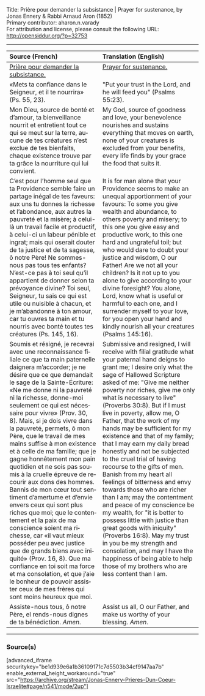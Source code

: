 <html>
<head></head>
<body>
Title: Prière pour demander la subsistance | Prayer for sustenance, by Jonas Ennery & Rabbi Arnaud Aron (1852)<br />
Primary contributor: aharon.n.varady<br />
For attribution and license, please consult the following URL: <a href="http://opensiddur.org/?p=32753">http://opensiddur.org/?p=32753</a>
<p />
<hr />

<table style="margin-left: auto;margin-right: auto;" class="draggable">
<thead><tr><th id="x" style="text-align: left;">Source (French)</th><th style="text-align: left;">Translation (English)</th></tr></thead>
<tbody>
<tr><td style="vertical-align:top;">
<div class="french"><span lang="fr">
<u>Prière pour demander la subsistance.</u>
</span></div></td>
 
<td style="vertical-align:top;">
<div class="english">
<u>Prayer for sustenance.</u>
</div></td></tr>


<tr><td style="vertical-align:top;">
<div class="french"><span lang="fr">
«Mets ta confiance dans le Seigneur, et il te nourrira» <span class="citation">(Ps. 55, 23)</span>.
</span></div></td>
 
<td style="vertical-align:top;">
<div class="english">
"Put your trust in the Lord, and he will feed you" <span class="citation">(Psalms 55:23)</span>.
</div></td></tr>


<tr><td style="vertical-align:top;">
<div class="french"><span lang="fr">
Mon Dieu, source de bonté et d’amour, ta bienveillance nourrit et entretient tout ce qui se meut sur la terre, aucune de tes créatures n’est exclue de tes bienfaits, chaque existence trouve par ta grâce la nourriture qui lui convient.
</span></div></td>
 
<td style="vertical-align:top;">
<div class="english">
My God, source of goodness and love, your benevolence nourishes and sustains everything that moves on earth, none of your creatures is excluded from your benefits, every life finds by your grace the food that suits it.
</div></td></tr>


<tr><td style="vertical-align:top;">
<div class="french"><span lang="fr">
C’est pour l’homme seul que ta Providence semble faire un partage inégal de tes faveurs: aux uns tu donnes la richesse et l’abondance, aux autres la pauvreté et la misère; à celui-là un travail facile et productif, à celui-ci un labeur pénible et ingrat; mais qui oserait douter de ta justice et de ta sagesse, ô notre Père! Ne sommes-nous pas tous tes enfants? N’est-ce pas à toi seul qu’il appartient de donner selon ta prévoyance divine? Toi seul, Seigneur, tu sais ce qui est utile ou nuisible à chacun, et je m’abandonne à ton amour, car tu ouvres ta main et tu nourris avec bonté toutes tes créatures <span class="citation">(Ps. 145, 16)</span>.
</span></div></td>
 
<td style="vertical-align:top;">
<div class="english">
It is for man alone that your Providence seems to make an unequal apportionment of your favours: To some you give wealth and abundance, to others poverty and misery; to this one you give easy and productive work, to this one hard and ungrateful toil; but who would dare to doubt your justice and wisdom, O our Father! Are we not all your children? Is it not up to you alone to give according to your divine foresight? You alone, Lord, know what is useful or harmful to each one, and I surrender myself to your love, for you open your hand and kindly nourish all your creatures <span class="citation">(Psalms 145:16)</span>.
</div></td></tr>


<tr><td style="vertical-align:top;">
<div class="french"><span lang="fr">
Soumis et résigné, je recevrai avec une reconnaissance filiale ce que ta main paternelle daignera m’accorder; je ne désire que ce que demandait le sage de la Sainte-Écriture: «Ne me donne ni la pauvreté ni la richesse, donne-moi seulement ce qui est nécessaire pour vivre» <span class="citation">(Prov. 30, 8)</span>. Mais, si je dois vivre dans la pauvreté, permets, ô mon Père, que le travail de mes mains suffise à mon existence et à celle de ma famille; que je gagne honnêtement mon pain quotidien et ne sois pas soumis à la cruelle épreuve de recourir aux dons des hommes. Bannis de mon cœur tout sentiment d’amertume et d’envie envers ceux qui sont plus riches que moi; que le contentement et la paix de ma conscience soient ma richesse, car «il vaut mieux posséder peu avec justice que de grands biens avec iniquité» <span class="citation">(Prov. 16, 8)</span>. Que ma confiance en toi soit ma force et ma consolation, et que j’aie le bonheur de pouvoir assister ceux de mes frères qui sont moins heureux que moi.
</span></div></td>
 
<td style="vertical-align:top;">
<div class="english">
Submissive and resigned, I will receive with filial gratitude what your paternal hand deigns to grant me; I desire only what the sage of Hallowed Scripture asked of me: "Give me neither poverty nor riches, give me only what is necessary to live" <span class="citation">(Proverbs 30:8)</span>. But if I must live in poverty, allow me, O Father, that the work of my hands may be sufficient for my existence and that of my family; that I may earn my daily bread honestly and not be subjected to the cruel trial of having recourse to the gifts of men. Banish from my heart all feelings of bitterness and envy towards those who are richer than I am; may the contentment and peace of my conscience be my wealth, for "it is better to possess little with justice than great goods with iniquity" <span class="citation">(Proverbs 16:8)</span>. May my trust in you be my strength and consolation, and may I have the happiness of being able to help those of my brothers who are less content than I am.
</div></td></tr>


<tr><td style="vertical-align:top;">
<div class="french"><span lang="fr">
Assiste-nous tous, ô notre Père, el rends-nous dignes de ta bénédiction. <em>Amen</em>.
</span></div></td>
 
<td style="vertical-align:top;">
<div class="english">
Assist us all, O our Father, and make us worthy of your blessing. <em>Amen</em>.
</div></td></tr>
</tbody></table>

<hr />

<h3>Source(s)</h3>

[advanced_iframe securitykey="be1d939e6a1b36109171c7d5503b34cf9147aa7b" enable_external_height_workaround="true" src="https://archive.org/stream/Jonas-Ennery-Prieres-Dun-Coeur-Israelite#page/n541/mode/2up"]

&nbsp;
</body>
</html>